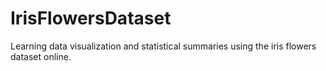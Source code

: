 # IrisFlowersDataset
Learning data visualization and statistical summaries using the iris flowers dataset online. 
